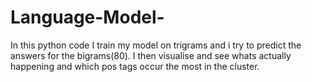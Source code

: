 # Language-Model-
In this python code I train my model on trigrams and i try to predict the answers for the bigrams(80). I then visualise and see whats actually happening and which pos tags occur the most in the cluster.
